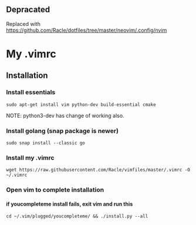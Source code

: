 ## Depracated

Replaced with https://github.com/Racle/dotfiles/tree/master/neovim/.config/nvim

# My .vimrc

## Installation
### Install essentials 
`sudo apt-get install vim python-dev build-essential cmake`

NOTE: python3-dev has change of working also. 

### Install golang (snap package is newer)
`sudo snap install --classic go`

### Install my .vimrc
`wget https://raw.githubusercontent.com/Racle/vimfiles/master/.vimrc -O ~/.vimrc`

### Open vim to complete installation

#### if youcompleteme install fails, exit vim and run this

`cd ~/.vim/plugged/youcompleteme/ && ./install.py --all`
